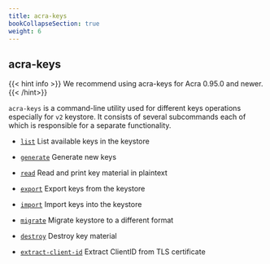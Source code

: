```yaml
---
title: acra-keys
bookCollapseSection: true
weight: 6
---
```


## acra-keys

{{< hint info >}}
We recommend using acra-keys for Acra 0.95.0 and newer.
{{< /hint>}}


`acra-keys` is a command-line utility used for different keys operations
especially for `v2` keystore. It consists of several subcommands each of which is responsible for a separate functionality.

* [`list`](/acra/configuring-maintaining/general-configuration/acra-keys/list/)
  List available keys in the keystore

* [`generate`](/acra/configuring-maintaining/general-configuration/acra-keys/generate/)
  Generate new keys

* [`read`](/acra/configuring-maintaining/general-configuration/acra-keys/read/)
  Read and print key material in plaintext

* [`export`](/acra/configuring-maintaining/general-configuration/acra-keys/export/)
  Export keys from the keystore

* [`import`](/acra/configuring-maintaining/general-configuration/acra-keys/import/)
  Import keys into the keystore

* [`migrate`](/acra/configuring-maintaining/general-configuration/acra-keys/migrate/)
  Migrate keystore to a different format

* [`destroy`](/acra/configuring-maintaining/general-configuration/acra-keys/destroy/)
  Destroy key material

* [`extract-client-id`](/acra/configuring-maintaining/general-configuration/acra-keys/extract-client-id/)
  Extract ClientID from TLS certificate